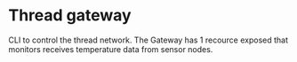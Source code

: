# Thread gateway

CLI to control the thread network. The Gateway has 1 recource exposed that monitors receives temperature data from sensor nodes.
